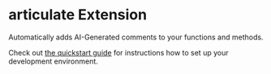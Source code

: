 # articulate Extension

Automatically adds AI-Generated comments to your functions and methods.

Check out [the quickstart guide](vsc-extension-quickstart.md) for instructions how to set up your development environment.